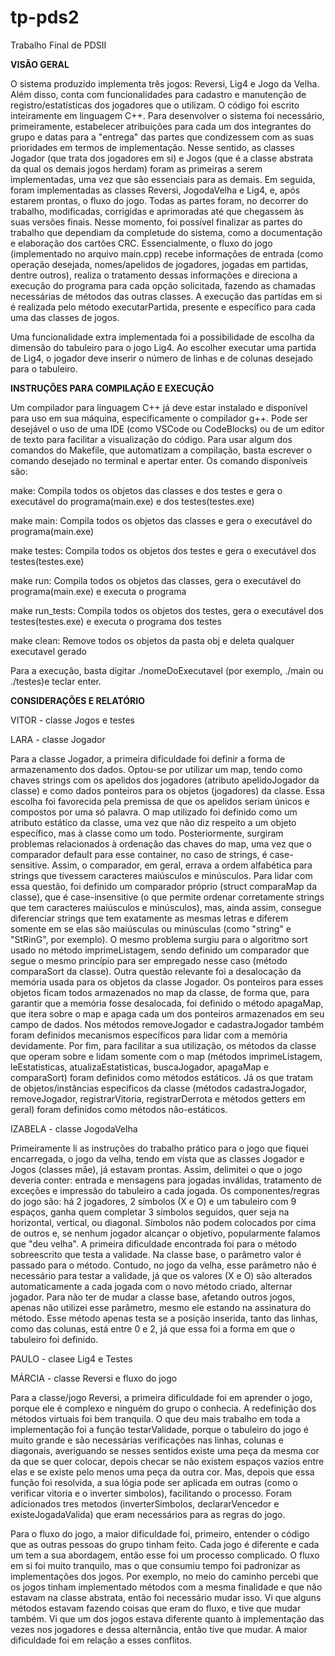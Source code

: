 # tp-pds2
Trabalho Final de PDSII

**VISÃO GERAL**

O sistema produzido implementa três jogos: Reversi, Lig4 e Jogo da Velha. Além disso, conta com funcionalidades para cadastro e manutenção de registro/estatísticas dos jogadores que o utilizam. O código foi escrito inteiramente em linguagem C++. 
Para desenvolver o sistema foi necessário, primeiramente, estabelecer atribuições para cada um dos integrantes do grupo e datas para a "entrega" das partes que condizessem com as suas prioridades em termos de implementação. Nesse sentido, as classes Jogador (que trata dos jogadores em si) e Jogos (que é a classe abstrata da qual os demais jogos herdam) foram as primeiras a serem implementadas, uma vez que são essenciais para as demais. Em seguida, foram implementadas as classes Reversi, JogodaVelha e Lig4, e, após estarem prontas, o fluxo do jogo. Todas as partes foram, no decorrer do trabalho, modificadas, corrigidas e aprimoradas até que chegassem às suas versões finais. Nesse momento, foi possível finalizar as partes do trabalho que dependiam da completude do sistema, como a documentação e elaboração dos cartões CRC. 
Essencialmente, o fluxo do jogo (implementado no arquivo main.cpp) recebe informações de entrada (como operação desejada, nomes/apelidos de jogadores, jogadas em partidas, dentre outros), realiza o tratamento dessas informações e direciona a execução do programa para cada opção solicitada, fazendo as chamadas necessárias de métodos das outras classes. A execução das partidas em si é realizada pelo método executarPartida, presente e específico para cada uma das classes de jogos.

Uma funcionalidade extra implementada foi a possibilidade de escolha da dimensão do tabuleiro para o jogo Lig4. Ao escolher executar uma partida de Lig4, o jogador deve inserir o número de linhas e de colunas desejado para o tabuleiro.

**INSTRUÇÕES PARA COMPILAÇÃO E EXECUÇÃO**

Um compilador para linguagem C++ já deve estar instalado e disponível para uso em sua máquina, especificamente o compilador g++. Pode ser desejável o uso de uma IDE (como VSCode ou CodeBlocks) ou de um editor de texto para facilitar a visualização do código.
Para usar algum dos comandos do Makefile, que automatizam a compilação, basta escrever o comando desejado no terminal e apertar enter. Os comando disponíveis são:

make:
    Compila todos os objetos das classes e dos testes e gera o executável do programa(main.exe) e dos testes(testes.exe)

make main:
    Compila todos os objetos das classes e gera o executável do programa(main.exe)

make testes:
    Compila todos os objetos dos testes e gera o executável dos testes(testes.exe)

make run:
    Compila todos os objetos das classes, gera o executável do programa(main.exe) e executa o programa

make run_tests:
    Compila todos os objetos dos testes, gera o executável dos testes(testes.exe) e executa o programa dos testes

make clean:
    Remove todos os objetos da pasta obj e deleta qualquer executavel gerado

Para a execução, basta digitar ./nomeDoExecutavel (por exemplo, ./main ou ./testes)e teclar enter.

**CONSIDERAÇÕES E RELATÓRIO**

VITOR - classe Jogos e testes 

LARA - classe Jogador

Para a classe Jogador, a primeira dificuldade foi definir a forma de armazenamento dos dados. Optou-se por utilizar um map, tendo como chaves strings com os apelidos dos jogadores (atributo apelidoJogador da classe) e como dados ponteiros para os objetos (jogadores) da classe. Essa escolha foi favorecida pela premissa de que os apelidos seriam únicos e compostos por uma só palavra. O map utilizado foi definido como um atributo estático da classe, uma vez que não diz respeito a um objeto específico, mas à classe como um todo.
Posteriormente, surgiram problemas relacionados à ordenação das chaves do map, uma vez que o comparador default para esse container, no caso de strings, é case-sensitive. Assim, o comparador, em geral, errava a ordem alfabética para strings que tivessem caracteres maiúsculos e minúsculos. Para lidar com essa questão, foi definido um comparador próprio (struct comparaMap da classe), que é case-insensitive (o que permite ordenar corretamente strings que tem caracteres maiúsculos e minúsculos), mas, ainda assim, consegue diferenciar strings que tem exatamente as mesmas letras e diferem somente em se elas são maiúsculas ou minúsculas (como "string" e "StRinG", por exemplo). O mesmo problema surgiu para o algoritmo sort usado no método imprimeListagem, sendo definido um comparador que segue o mesmo princípio para ser empregado nesse caso (método comparaSort da classe).
Outra questão relevante foi a desalocação da memória usada para os objetos da classe Jogador. Os ponteiros para esses objetos ficam todos armazenados no map da classe, de forma que, para garantir que a memória fosse desalocada, foi definido o método apagaMap, que itera sobre o map e apaga cada um dos ponteiros armazenados em seu campo de dados. Nos métodos removeJogador e cadastraJogador também foram definidos mecanismos específicos para lidar com a memória devidamente.
Por fim, para facilitar a sua utilização, os métodos da classe que operam sobre e lidam somente com o map (métodos imprimeListagem, leEstatisticas, atualizaEstatisticas, buscaJogador, apagaMap e comparaSort) foram definidos como métodos estáticos. Já os que tratam de objetos/instâncias específicos da classe (métodos cadastraJogador, removeJogador, registrarVitoria, registrarDerrota e métodos getters em geral) foram definidos como métodos não-estáticos. 

IZABELA - classe JogodaVelha

Primeiramente li as instruções do trabalho prático para o jogo que fiquei encarregada, o jogo da velha, tendo em vista que as classes Jogador e Jogos (classes mãe), já estavam prontas.
Assim, delimitei o que o jogo deveria conter: entrada e mensagens para jogadas inválidas, tratamento de exceções e impressão do tabuleiro a cada jogada. Os componentes/regras do jogo são: há 2 jogadores, 2 símbolos (X e O) e um tabuleiro com 9 espaços, ganha quem completar 3 símbolos seguidos, quer seja na horizontal, vertical, ou diagonal. Símbolos não podem colocados por cima de outros e, se nenhum jogador alcançar o objetivo, popularmente falamos que "deu velha". 
A primeira dificuldade encontrada foi para o método sobreescrito que testa a validade. Na classe base, o parâmetro valor é passado para o método. Contudo, no jogo da velha, esse parâmetro não é necessário para testar a validade, já que os valores (X e O) são alterados automaticamente a cada jogada com o novo método criado, alternar jogador. Para não ter de mudar a classe base, afetando outros jogos, apenas não utilizei esse parâmetro, mesmo ele estando na assinatura do método. Esse método apenas testa se a posição inserida, tanto das linhas, como das colunas, está entre 0 e 2, já que essa foi a forma em que o tabuleiro foi definido.

PAULO - clasee Lig4 e Testes

MÁRCIA - classe Reversi e fluxo do jogo

Para a classe/jogo Reversi, a primeira dificuldade foi em aprender o jogo, porque ele é complexo e ninguém do grupo o conhecia. A redefinição dos métodos virtuais foi bem tranquila. O que deu mais trabalho em toda a implementação foi a função testarValidade, porque o tabuleiro do jogo é muito grande e são necessárias verificações nas linhas, colunas e diagonais, averiguando se nesses sentidos existe uma peça da mesma cor da que se quer colocar, depois checar se não existem espaços vazios entre elas e se existe pelo menos uma peça da outra cor. Mas, depois que essa função foi resolvida, a sua lógia pode ser aplicada em outras (como o verificar vitoria e o inverter simbolos), facilitando o processo. Foram adicionados tres metodos (inverterSimbolos, declararVencedor e existeJogadaValida) que eram necessários para as regras do jogo.

Para o fluxo do jogo, a maior dificuldade foi, primeiro, entender o código que as outras pessoas do grupo tinham feito. Cada jogo é diferente e cada um tem a sua abordagem, então esse foi um processo complicado. O fluxo em si foi muito tranquilo, mas o que consumiu tempo foi padronizar as implementações dos jogos. Por exemplo, no meio do caminho percebi que os jogos tinham implementado métodos com a mesma finalidade e que não estavam na classe abstrata, então foi necessário mudar isso. Vi que alguns métodos estavam fazendo coisas que eram do fluxo, e tive que mudar também. Vi que um dos jogos estava diferente quanto à implementação das vezes nos jogadores e dessa alternância, então tive que mudar. A maior dificuldade foi em relação a esses conflitos.